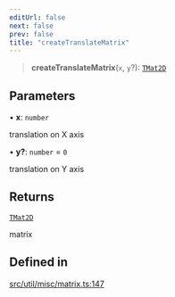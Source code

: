 ```yaml
---
editUrl: false
next: false
prev: false
title: "createTranslateMatrix"
---
```


> **createTranslateMatrix**(`x`, `y`?): [`TMat2D`](/api/type-aliases/tmat2d/)

## Parameters

• **x**: `number`

translation on X axis

• **y?**: `number` = `0`

translation on Y axis

## Returns

[`TMat2D`](/api/type-aliases/tmat2d/)

matrix

## Defined in

[src/util/misc/matrix.ts:147](https://github.com/fabricjs/fabric.js/blob/5c1240d8b4662e45868dd33f385f941de21c8e9c/src/util/misc/matrix.ts#L147)
